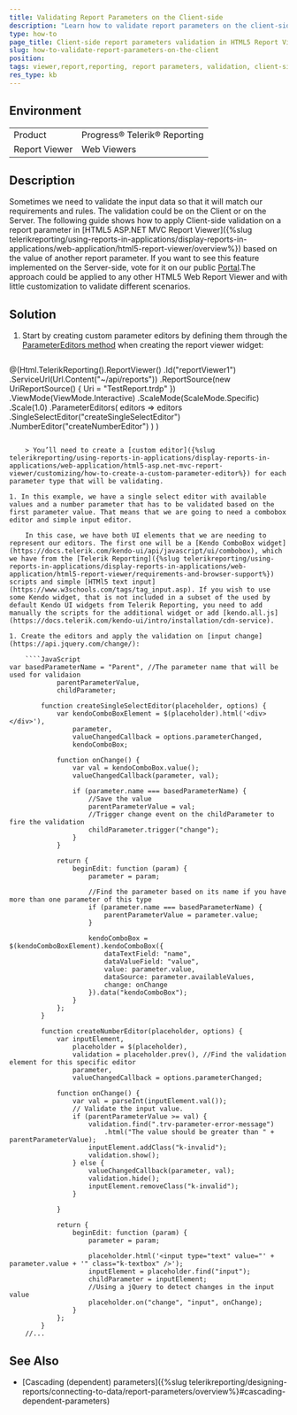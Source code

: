 ```yaml
---
title: Validating Report Parameters on the Client-side
description: "Learn how to validate report parameters on the client-side when you use HTML5-based Report Viewers in Telerik Reporting."
type: how-to
page_title: Client-side report parameters validation in HTML5 Report Viewers
slug: how-to-validate-report-parameters-on-the-client
position: 
tags: viewer,report,reporting, report parameters, validation, client-side validation, report parameters validation
res_type: kb
---
```


## Environment

<table>
	<tr>
		<td>Product</td>
		<td>Progress® Telerik® Reporting</td>
	</tr>
	<tr>
		<td>Report Viewer</td>
		<td>Web Viewers</td>
	</tr>
</table>


## Description

Sometimes we need to validate the input data so that it will match our requirements and rules. The validation could be on the Client or on the Server. The following guide shows how to apply Client-side validation on a report parameter in [HTML5 ASP.NET MVC Report Viewer]({%slug telerikreporting/using-reports-in-applications/display-reports-in-applications/web-application/html5-report-viewer/overview%}) based on the value of another report parameter. If you want to see this feature implemented on the Server-side, vote for it on our public [Portal](https://feedback.telerik.com/reporting/1424141-server-side-parameters-validation).The approach could be applied to any other HTML5 Web Report Viewer and with little customization to validate different scenarios.

## Solution

1. Start by creating custom parameter editors by defining them through the [ParameterEditors method](/api/telerik.reportviewer.mvc.ireportviewerbuilder#collapsible-Telerik_ReportViewer_Mvc_IReportViewerBuilder_ParameterEditors_System_Action_Telerik_ReportViewer_Mvc_IParameterEditorsBuilder__) when creating the report viewer widget:

	````JavaScript
@(Html.TelerikReporting().ReportViewer()
		.Id("reportViewer1")
		.ServiceUrl(Url.Content("~/api/reports"))
		.ReportSource(new UriReportSource() { Uri = "TestReport.trdp" })
		.ViewMode(ViewMode.Interactive)
		.ScaleMode(ScaleMode.Specific)
		.Scale(1.0)
		.ParameterEditors(
				editors => editors
					.SingleSelectEditor("createSingleSelectEditor")
					.NumberEditor("createNumberEditor")
			)
	)
````

	> You’ll need to create a [custom editor]({%slug telerikreporting/using-reports-in-applications/display-reports-in-applications/web-application/html5-asp.net-mvc-report-viewer/customizing/how-to-create-a-custom-parameter-editor%}) for each parameter type that will be validating.

1. In this example, we have a single select editor with available values and a number parameter that has to be validated based on the first parameter value. That means that we are going to need a combobox editor and simple input editor.

	In this case, we have both UI elements that we are needing to represent our editors. The first one will be a [Kendo ComboBox widget](https://docs.telerik.com/kendo-ui/api/javascript/ui/combobox), which we have from the [Telerik Reporting]({%slug telerikreporting/using-reports-in-applications/display-reports-in-applications/web-application/html5-report-viewer/requirements-and-browser-support%}) scripts and simple [HTMl5 text input](https://www.w3schools.com/tags/tag_input.asp). If you wish to use some Kendo widget, that is not included in a subset of the used by default Kendo UI widgets from Telerik Reporting, you need to add manually the scripts for the additional widget or add [kendo.all.js](https://docs.telerik.com/kendo-ui/intro/installation/cdn-service).

1. Create the editors and apply the validation on [input change](https://api.jquery.com/change/):

	````JavaScript
var basedParameterName = "Parent", //The parameter name that will be used for validaion
			parentParameterValue,
			childParameter;

		function createSingleSelectEditor(placeholder, options) {
			var kendoComboBoxElement = $(placeholder).html('<div></div>'),
				parameter,
				valueChangedCallback = options.parameterChanged,
				kendoComboBox;

			function onChange() {
				var val = kendoComboBox.value();
				valueChangedCallback(parameter, val);

				if (parameter.name === basedParameterName) {
					//Save the value
					parentParameterValue = val;
					//Trigger change event on the childParameter to fire the validation
					childParameter.trigger("change");
				}
			}

			return {
				beginEdit: function (param) {
					parameter = param;

					//Find the parameter based on its name if you have more than one parameter of this type
					if (parameter.name === basedParameterName) {
						parentParameterValue = parameter.value;
					}

					kendoComboBox = $(kendoComboBoxElement).kendoComboBox({
						dataTextField: "name",
						dataValueField: "value",
						value: parameter.value,
						dataSource: parameter.availableValues,
						change: onChange
					}).data("kendoComboBox");
				}
			};
		}

		function createNumberEditor(placeholder, options) {
			var inputElement,
				placeholder = $(placeholder),
				validation = placeholder.prev(), //Find the validation element for this specific editor
				parameter,
				valueChangedCallback = options.parameterChanged;

			function onChange() {
				var val = parseInt(inputElement.val());
				// Validate the input value.
				if (parentParameterValue >= val) {
					validation.find(".trv-parameter-error-message")
						.html("The value should be greater than " + parentParameterValue);
					inputElement.addClass("k-invalid");
					validation.show();
				} else {
					valueChangedCallback(parameter, val);
					validation.hide();
					inputElement.removeClass("k-invalid");
				}
				
			}

			return {
				beginEdit: function (param) {
					parameter = param;

					placeholder.html('<input type="text" value="' + parameter.value + '" class="k-textbox" />');
					inputElement = placeholder.find("input");
					childParameter = inputElement;
					//Using a jQuery to detect changes in the input value
					placeholder.on("change", "input", onChange);
				}
			};
		}
	//...
````


## See Also

* [Cascading (dependent) parameters]({%slug telerikreporting/designing-reports/connecting-to-data/report-parameters/overview%}#cascading-dependent-parameters)
